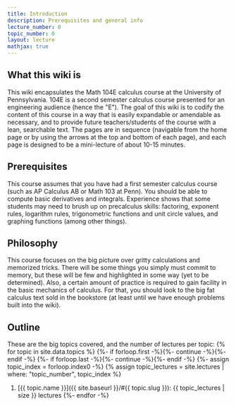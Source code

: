 ```yaml
---
title: Introduction
description: Prerequisites and general info
lecture_number: 0
topic_number: 0
layout: lecture
mathjax: true
---
```

## What this wiki is

This wiki encapsulates the Math 104E calculus course at the University of Pennsylvania. 104E is a second semester calculus course presented for an engineering audience (hence the "E"). The goal of this wiki is to codify the content of this course in a way that is easily expandable or amendable as necessary, and to provide future teachers/students of the course with a lean, searchable text. The pages are in sequence (navigable from the home page or by using the arrows at the top and bottom of each page), and each page is designed to be a mini-lecture of about 10-15 minutes.

## Prerequisites

This course assumes that you have had a first semester calculus course (such as AP Calculus AB or Math 103 at Penn). You should be able to compute basic derivatives and integrals. Experience shows that some students may need to brush up on precalculus skills: factoring, exponent rules, logarithm rules, trigonometric functions and unit circle values, and graphing functions (among other things).

## Philosophy

This course focuses on the big picture over gritty calculations and memorized tricks. There will be some things you simply must commit to memory, but these will be few and highlighted in some way (yet to be determined). Also, a certain amount of practice is required to gain facility in the basic mechanics of calculus. For that, you should look to the big fat calculus text sold in the bookstore (at least until we have enough problems built into the wiki).

## Outline

These are the big topics covered, and the number of lectures per topic:
{% for topic in site.data.topics %}
{%- if forloop.first -%}{%- continue -%}{%- endif -%}
{%- if forloop.last -%}{%- continue -%}{%- endif -%}
{%- assign topic_index = forloop.index0 -%}
{% assign topic_lectures = site.lectures | where: "topic_number", topic_index %}
1. [{{ topic.name }}]({{ site.baseurl }}/#{{ topic.slug }}): {{ topic_lectures | size }} lectures
{%- endfor -%}
